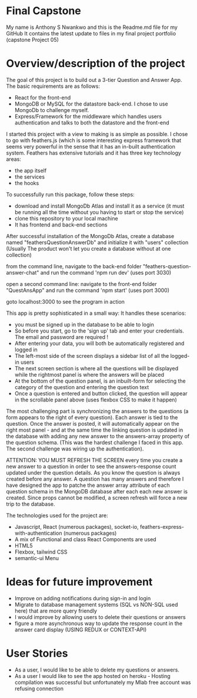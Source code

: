 
Final Capstone
==============

My name is Anthony S Nwankwo and this is the Readme.md file for my GitHub 
It contains the latest update to files in my final project portfolio (capstone Project 05)

Overview/description of the project
============================================


The goal of this project is to build out a 3-tier Question and Answer App. The basic requirements are as follows:

- React for the front-end
- MongoDB or MySQL for the datastore back-end. I chose to use MongoDb to challenge myself. 
- Express/Framework for the middleware which handles users authentication and talks to both the datastore and the front-end 

I started this project with a view to making is as simple as possible. I chose to go with feathers.js (which is some interesting express framework that 
seems very powerful in the sense that it has an in-built authentication system. Feathers has extensive tutorials and it has three key technology areas:

- the app itself
- the services
- the hooks 

 To successfully run this package, follow these steps:
 

- download and install MongoDb Atlas and install it as a service (it must be running all the time without you having to start or stop the service)
- clone this repository to your local machine 
- It has frontend and back-end sections

After successful installation of the MongoDb Atlas, create a database named "feathersQuestionAnswerDb" and initialize it with "users" collection 
(Usually The product won't let you create a database without at one collection)

from the command line, 
navigate to the back-end folder "feathers-question-answer-chat" and run the command 'npm run dev'   (uses port 3030)

open a second command line:
navigate to the front-end folder "QuestAnsApp" and run the command 'npm start'  (uses port 3000)

goto localhost:3000 to see the program in action 


This app is pretty sophisticated in a small way: It handles these scenarios:

- you must be signed up in the database to be able to login
- So before you start, go to the 'sign up' tab and enter your credentials. The email and password are required !
- After entering your data, you will both be automatically registered and logged in
- The left-most side of the screen displays a sidebar list of all the logged-in users
- The next screen section is where all the questions will be displayed while the rightmost panel is where the answers will be placed
- At the bottom of the question panel, is an inbuilt-form for selecting the category of the question and entering the question text  
- Once a question is entered and button clicked, the question will appear in the scrollable panel above (uses flexbox CSS to make it happen)

The most challenging part is synchronizing the answers to the questions (a form appears to the right of every question). Each answer is tied to the question. Once the 
answer is posted, it will automatically appear on the right most panel - and at the same time the linking question is updated in the database with adding any new answer to the answers-array 
property of the question schema. (This was the hardest challenge I faced in this app. The second challenge was wiring up the authentication). 

ATTENTION:
YOU MUST REFRESH THE SCREEN every time you create a new answer to a question in order to see the answers-response count updated under the question details.
As you know the question is always created before any answer. A question has many answers and therefore I have designed the app to patche the answer array attribute of each question schema 
in the MongoDB database after each each new answer is created. Since props cannot be modified, a screen refresh will
force a new trip to the database. 


The technologies used for the project are:

* Javascript, React (numerous packages), socket-io, feathers-express-with-authentication  (numerous packages)
* A mix of Functional and class React Components are used 
* HTML5
* Flexbox, tailwind  CSS
* semantic-ui Menu 



Ideas for future improvement
============================

-	Improve on adding notifications during sign-in and login  	
-	Migrate to database management systems (SQL vs NON-SQL used here) that are more query friendly   
-   I would improve by allowing users to delete their questions or answers
-   figure a more asynchronous way to update the response count in the answer card display (USING REDUX or CONTEXT-API)


User Stories
============

-   As a user, I would like to be able to delete my questions or answers.  
-   As a user I would like to see the app hosted on heroku - Hosting compilation was successful but unfortunately my Mlab free account was refusing connection    
    
 
